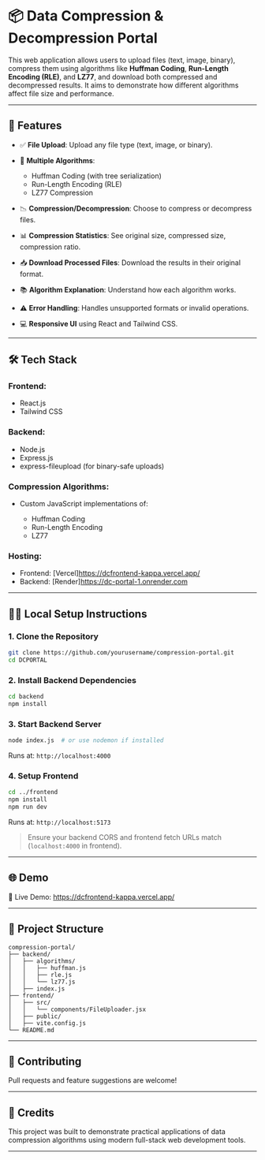# 📦 Data Compression & Decompression Portal

This web application allows users to upload files (text, image, binary), compress them using algorithms like **Huffman Coding**, **Run-Length Encoding (RLE)**, and **LZ77**, and download both compressed and decompressed results. It aims to demonstrate how different algorithms affect file size and performance.

---

## 🚀 Features

* ✅ **File Upload**: Upload any file type (text, image, or binary).
* 🔀 **Multiple Algorithms**:

  * Huffman Coding (with tree serialization)
  * Run-Length Encoding (RLE)
  * LZ77 Compression
* 📉 **Compression/Decompression**: Choose to compress or decompress files.
* 📊 **Compression Statistics**: See original size, compressed size, compression ratio.
* 📥 **Download Processed Files**: Download the results in their original format.
* 📚 **Algorithm Explanation**: Understand how each algorithm works.
* ⚠️ **Error Handling**: Handles unsupported formats or invalid operations.
* 💻 **Responsive UI** using React and Tailwind CSS.

---

## 🛠️ Tech Stack

### Frontend:

* React.js
* Tailwind CSS

### Backend:

* Node.js
* Express.js
* express-fileupload (for binary-safe uploads)

### Compression Algorithms:

* Custom JavaScript implementations of:

  * Huffman Coding
  * Run-Length Encoding
  * LZ77

### Hosting:

* Frontend: [Vercel]https://dcfrontend-kappa.vercel.app/
* Backend: [Render]https://dc-portal-1.onrender.com

---

## 🧑‍💻 Local Setup Instructions

### 1. Clone the Repository

```bash
git clone https://github.com/yourusername/compression-portal.git
cd DCPORTAL
```

### 2. Install Backend Dependencies

```bash
cd backend
npm install
```

### 3. Start Backend Server

```bash
node index.js  # or use nodemon if installed
```

Runs at: `http://localhost:4000`

### 4. Setup Frontend

```bash
cd ../frontend
npm install
npm run dev
```

Runs at: `http://localhost:5173`

> Ensure your backend CORS and frontend fetch URLs match (`localhost:4000` in frontend).

---

## 🌐 Demo

🔗 Live Demo: https://dcfrontend-kappa.vercel.app/ 

---

## 📁 Project Structure

```
compression-portal/
├── backend/
│   ├── algorithms/
│   │   ├── huffman.js
│   │   ├── rle.js
│   │   └── lz77.js
│   ├── index.js
├── frontend/
│   ├── src/
│   │   └── components/FileUploader.jsx
│   ├── public/
│   ├── vite.config.js
└── README.md
```

---

## 🤝 Contributing

Pull requests and feature suggestions are welcome!

---

## 🧠 Credits

This project was built to demonstrate practical applications of data compression algorithms using modern full-stack web development tools.

---


